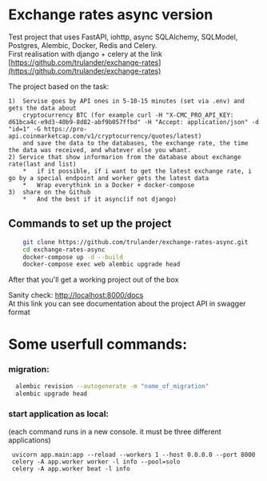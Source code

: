 # Exchange rates async version

Test project that uses FastAPI, iohttp, async SQLAlchemy, SQLModel, Postgres, Alembic, Docker, Redis and Celery. <br>
First realisation with django + celery at the link [https://github.com/trulander/exchange-rates](https://github.com/trulander/exchange-rates)

The project based on the task:
```team foundation
1)  Servise goes by API ones in 5-10-15 minutes (set via .env) and gets the data about 
    cryptocurrency BTC (for example curl -H "X-CMC_PRO_API_KEY: d61bca4c-e9d3-40b9-8d82-abf9b057ffbd" -H "Accept: application/json" -d "id=1" -G https://pro-api.coinmarketcap.com/v1/cryptocurrency/quotes/latest)
    and save the data to the databases, the exchange rate, the time the data was received, and whatever else you whant.
2) Service that show informarion from the database about exchange rate(last and list)
    *   if it possible, if i want to get the latest exchange rate, i go by a special endpoint and worker gets the latest data
    *   Wrap everythink in a Docker + docker-compose
3)  share on the Github
    *   And the best if it async(if not django)
```

## Commands to set up the project

```sh
    git clone https://github.com/trulander/exchange-rates-async.git
    cd exchange-rates-async
    docker-compose up -d --build
    docker-compose exec web alembic upgrade head
```

After that you'll get a working project out of the box

Sanity check: [http://localhost:8000/docs](http://localhost:8000/docs) <br>
At this link you can see documentation about the project API in swagger format


# Some userfull commands:
### migration:
```sh
  alembic revision --autogenerate -m "name_of_migration"
  alembic upgrade head

```

### start application as local:
(each command runs in a new console. it must be three different applications)

```shell
 uvicorn app.main:app --reload --workers 1 --host 0.0.0.0 --port 8000
 celery -A app.worker worker -l info --pool=solo
 celery -A app.worker beat -l info

```
